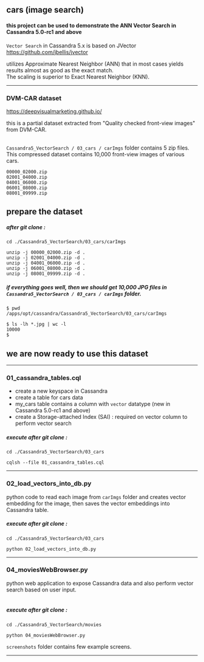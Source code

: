 ## cars (image search)

#### this project can be used to demonstrate the ANN Vector Search in Cassandra 5.0-rc1 and above

`Vector Search` in Cassandra 5.x is based on JVector https://github.com/jbellis/jvector <br>

utilizes Approximate Nearest Neighbor (ANN) that in most cases yields results almost as good as the exact match. <br>
The scaling is superior to Exact Nearest Neighbor (KNN).

---

### DVM-CAR dataset

https://deepvisualmarketing.github.io/

this is a partial dataset extracted from "Quality checked front-view images" from DVM-CAR. <br> <br>

` Cassandra5_VectorSearch / 03_cars / carImgs ` folder contains 5 zip files. This compressed dataset contains 10,000 front-view images of various cars.

```
00000_02000.zip
02001_04000.zip
04001_06000.zip
06001_08000.zip
08001_09999.zip
```

## prepare the dataset

##### after git clone :

```
cd ./Cassandra5_VectorSearch/03_cars/carImgs

unzip -j 00000_02000.zip -d .
unzip -j 02001_04000.zip -d .
unzip -j 04001_06000.zip -d .
unzip -j 06001_08000.zip -d .
unzip -j 08001_09999.zip -d .
```

##### if everything goes well, then we should get 10,000 JPG files in ` Cassandra5_VectorSearch / 03_cars / carImgs ` folder.

```
$ pwd
/apps/opt/cassandra/Cassandra5_VectorSearch/03_cars/carImgs

$ ls -lh *.jpg | wc -l
10000
$
```

## we are now ready to use this dataset

---

### 01_cassandra_tables.cql

- create a new keyspace in Cassandra
- create a table for cars data
- my_cars table contains a column with ` vector ` datatype (new in Cassandra 5.0-rc1 and above)
- create a Storage-attached Index (SAI) : required on vector column to perform vector search

##### execute after git clone :

```
cd ./Cassandra5_VectorSearch/03_cars

cqlsh --file 01_cassandra_tables.cql
```
---

### 02_load_vectors_into_db.py

python code to read each image from ` carImgs ` folder and creates vector embedding for the image, then saves the vector embeddings into Cassandra table.

##### execute after git clone :

```
cd ./Cassandra5_VectorSearch/03_cars

python 02_load_vectors_into_db.py
```

---

### 04_moviesWebBrowser.py

python web application to expose Cassandra data and also perform vector search based on user input. <br> <br>

##### execute after git clone :

```
cd ./Cassandra5_VectorSearch/movies

python 04_moviesWebBrowser.py
```

` screenshots ` folder contains few example screens.

---

